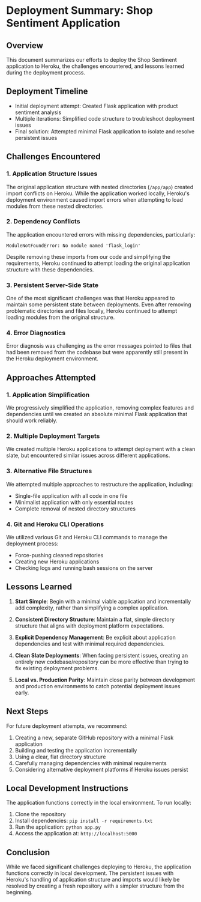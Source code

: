 # Deployment Summary: Shop Sentiment Application

## Overview
This document summarizes our efforts to deploy the Shop Sentiment application to Heroku, the challenges encountered, and lessons learned during the deployment process.

## Deployment Timeline
- Initial deployment attempt: Created Flask application with product sentiment analysis
- Multiple iterations: Simplified code structure to troubleshoot deployment issues
- Final solution: Attempted minimal Flask application to isolate and resolve persistent issues

## Challenges Encountered

### 1. Application Structure Issues
The original application structure with nested directories (`/app/app`) created import conflicts on Heroku. While the application worked locally, Heroku's deployment environment caused import errors when attempting to load modules from these nested directories.

### 2. Dependency Conflicts
The application encountered errors with missing dependencies, particularly:
```
ModuleNotFoundError: No module named 'flask_login'
```
Despite removing these imports from our code and simplifying the requirements, Heroku continued to attempt loading the original application structure with these dependencies.

### 3. Persistent Server-Side State
One of the most significant challenges was that Heroku appeared to maintain some persistent state between deployments. Even after removing problematic directories and files locally, Heroku continued to attempt loading modules from the original structure.

### 4. Error Diagnostics
Error diagnosis was challenging as the error messages pointed to files that had been removed from the codebase but were apparently still present in the Heroku deployment environment.

## Approaches Attempted

### 1. Application Simplification
We progressively simplified the application, removing complex features and dependencies until we created an absolute minimal Flask application that should work reliably.

### 2. Multiple Deployment Targets
We created multiple Heroku applications to attempt deployment with a clean slate, but encountered similar issues across different applications.

### 3. Alternative File Structures
We attempted multiple approaches to restructure the application, including:
- Single-file application with all code in one file
- Minimalist application with only essential routes
- Complete removal of nested directory structures

### 4. Git and Heroku CLI Operations
We utilized various Git and Heroku CLI commands to manage the deployment process:
- Force-pushing cleaned repositories
- Creating new Heroku applications
- Checking logs and running bash sessions on the server

## Lessons Learned

1. **Start Simple**: Begin with a minimal viable application and incrementally add complexity, rather than simplifying a complex application.

2. **Consistent Directory Structure**: Maintain a flat, simple directory structure that aligns with deployment platform expectations.

3. **Explicit Dependency Management**: Be explicit about application dependencies and test with minimal required dependencies.

4. **Clean Slate Deployments**: When facing persistent issues, creating an entirely new codebase/repository can be more effective than trying to fix existing deployment problems.

5. **Local vs. Production Parity**: Maintain close parity between development and production environments to catch potential deployment issues early.

## Next Steps

For future deployment attempts, we recommend:

1. Creating a new, separate GitHub repository with a minimal Flask application
2. Building and testing the application incrementally
3. Using a clear, flat directory structure
4. Carefully managing dependencies with minimal requirements
5. Considering alternative deployment platforms if Heroku issues persist

## Local Development Instructions

The application functions correctly in the local environment. To run locally:

1. Clone the repository
2. Install dependencies: `pip install -r requirements.txt`
3. Run the application: `python app.py`
4. Access the application at: `http://localhost:5000`

## Conclusion

While we faced significant challenges deploying to Heroku, the application functions correctly in local development. The persistent issues with Heroku's handling of application structure and imports would likely be resolved by creating a fresh repository with a simpler structure from the beginning. 